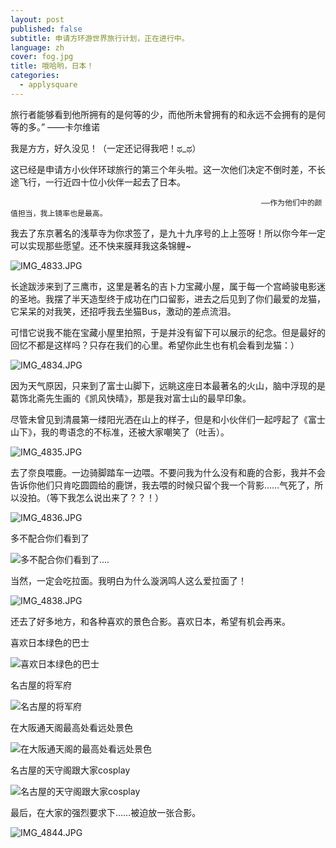 ```yaml
---
layout: post
published: false
subtitle: 申请方环游世界旅行计划，正在进行中。
language: zh
cover: fog.jpg
title: 哦哈哟，日本！
categories:
  - applysquare
---
```

旅行者能够看到他所拥有的是何等的少，而他所未曾拥有的和永远不会拥有的是何等的多。”
															——卡尔维诺

我是方方，好久没见！（一定还记得我吧！ಥ_ಥ）

这已经是申请方小伙伴环球旅行的第三个年头啦。这一次他们决定不倒时差，不长途飞行，一行近四十位小伙伴一起去了日本。

															——作为他们中的颜值担当，我上镜率也是最高。

我去了东京著名的浅草寺为你求签了，是九十九序号的上上签呀！所以你今年一定可以实现那些愿望。还不快来膜拜我这条锦鲤~

![IMG_4833.JPG]({{site.baseurl}}/image/IMG_4833.JPG)

长途跋涉来到了三鹰市，这里是著名的吉卜力宝藏小屋，属于每一个宫崎骏电影迷的圣地。我摆了半天造型终于成功在门口留影，进去之后见到了你们最爱的龙猫，它呆呆的对我笑，还招呼我去坐猫Bus，激动的差点流泪。

可惜它说我不能在宝藏小屋里拍照，于是并没有留下可以展示的纪念。但是最好的回忆不都是这样吗？只存在我们的心里。希望你此生也有机会看到龙猫：）

![IMG_4834.JPG]({{site.baseurl}}/image/IMG_4834.JPG)

因为天气原因，只来到了富士山脚下，远眺这座日本最著名的火山，脑中浮现的是葛饰北斋先生画的《凯风快晴》，那是我对富士山的最早印象。

尽管未曾见到清晨第一缕阳光洒在山上的样子，但是和小伙伴们一起哼起了《富士山下》，我的粤语念的不标准，还被大家嘲笑了（吐舌）。

![IMG_4835.JPG]({{site.baseurl}}/image/IMG_4835.JPG)

去了奈良喂鹿。一边骑脚踏车一边喂。不要问我为什么没有和鹿的合影，我并不会告诉你他们只肯吃圆圆给的鹿饼，我去喂的时候只留个我一个背影……气死了，所以没拍。（等下我怎么说出来了？？！）

![IMG_4836.JPG]({{site.baseurl}}/image/IMG_4836.JPG)

多不配合你们看到了

![多不配合你们看到了....]({{site.baseurl}}/image/IMG_4837.JPG)

当然，一定会吃拉面。我明白为什么漩涡鸣人这么爱拉面了！

![IMG_4838.JPG]({{site.baseurl}}/image/IMG_4838.JPG)

还去了好多地方，和各种喜欢的景色合影。喜欢日本，希望有机会再来。

喜欢日本绿色的巴士

![喜欢日本绿色的巴士]({{site.baseurl}}/image/IMG_4839.JPG)

名古屋的将军府

![名古屋的将军府]({{site.baseurl}}/image/IMG_4840.JPG)

在大阪通天阁最高处看远处景色

![在大阪通天阁的最高处看远处景色]({{site.baseurl}}/image/IMG_4841.JPG)

名古屋的天守阁跟大家cosplay

![名古屋的天守阁跟大家cosplay]({{site.baseurl}}/image/IMG_4842.JPG)


最后，在大家的强烈要求下……被迫放一张合影。

![IMG_4844.JPG]({{site.baseurl}}/image/IMG_4844.JPG)

